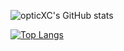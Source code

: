![opticXC's GitHub stats](https://github-readme-stats.vercel.app/api?username=opticXC&show_icons=true&theme=radical)


[![Top Langs](https://github-readme-stats.vercel.app/api/top-langs/?username=opticXC)](https://github.com/anuraghazra/github-readme-stats)

